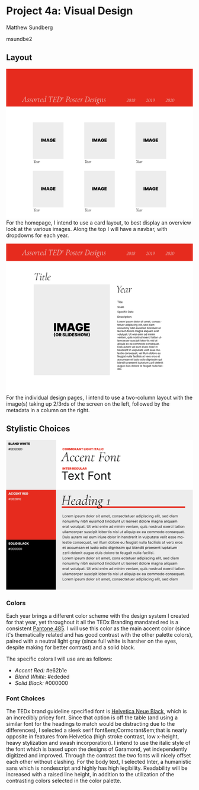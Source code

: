 # Project 4a: Visual Design

Matthew Sundberg

msundbe2

## Layout
![Homepage Wireframe](./layout-index.png)
For the homepage, I intend to use a card layout, to best display an overview look at the various images. Along the top I will have a navbar, with dropdowns for each year.

![Individual Page Wireframe](./layout-individual.png)
For the individual design pages, I intend to use a two-column layout with the image(s) taking up 2/3rds of the screen on the left, followed by the metadata in a column on the right.


## Stylistic Choices
![Color Palette and Font Choices](./palettes.png)
### Colors
Each year brings a different color scheme with the design system I created for that year, yet throughout it all the TEDx Branding mandated red is a consistent [Pantone 485][tedx-branding]. I will use this color as the main accent color (since it's thematically related and has good contrast with the other palette colors), paired with a neutral light gray (since full white is harsher on the eyes, despite making for better contrast) and a solid black.

The specific colors I will use are as follows:

* *Accent Red:* #e62b1e
* *Bland White:* #ededed
* *Solid Black:* #000000

### Font Choices
The TEDx brand guideline specified font is [Helvetica Neue Black][tedx-branding], which is an incredibly pricey font. Since that option is off the table (and using a similar font for the headings to match would be distracting due to the differences), I selected a sleek serif font&em;Cormorant&em;that is nearly opposite in features from Helvetica (high stroke contrast, low x-height, heavy stylization and swash incorporation). I intend to use the italic style of the font which is based upon the designs of Garamond, yet independently digitized and improved. Through the contrast the two fonts will nicely offset each other without clashing. For the body text, I selected Inter, a humanistic sans which is nondescript and highly has high legibility. Readability will be increased with a raised line height, in addition to the utilization of the contrasting colors selected in the color palette.


[tedx-branding]: https://www.ted.com/participate/organize-a-local-tedx-event/tedx-organizer-guide/branding-promotions/logo-and-design/your-tedx-logo
